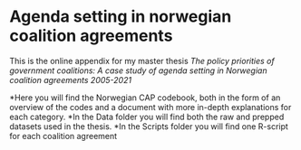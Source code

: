 # Agenda setting in norwegian coalition agreements
This is the online appendix for my master thesis _The policy priorities of government coalitions: A case study of agenda setting in Norwegian coalition agreements 2005-2021_

*Here you will find the Norwegian CAP codebook, both in the form of an overview of the codes and a document with more in-depth explanations for each category. 
*In the Data folder you will find both the raw and prepped datasets used in the thesis.
*In the Scripts folder you will find one R-script for each coalition agreement

